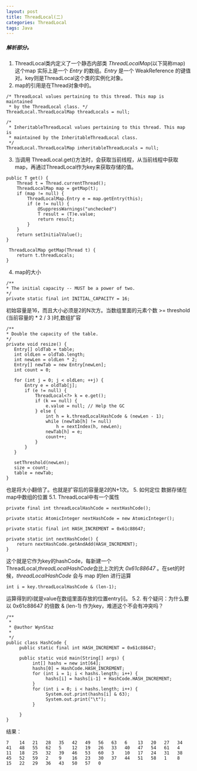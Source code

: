 ```yaml
---
layout: post
title: ThreadLocal(二)
categories: ThreadLocal
tags: Java
---
```


##### 解析部分。
1. ThreadLocal类内定义了一个静态内部类 *ThreadLocalMap*(以下简称map) 这个map 实际上是一个 *Entry* 的数组。*Entry* 是一个 WeakReference 的键值对。key则是ThreadLocal这个类的实例化对象。
2. map的引用是在Thread对象中的。
```
/* ThreadLocal values pertaining to this thread. This map is maintained
 * by the ThreadLocal class. */
ThreadLocal.ThreadLocalMap threadLocals = null;

/*
 * InheritableThreadLocal values pertaining to this thread. This map is
 * maintained by the InheritableThreadLocal class.
 */
ThreadLocal.ThreadLocalMap inheritableThreadLocals = null;
```
3. 当调用 ThreadLocal.get()方法时，会获取当前线程，从当前线程中获取map，再通过ThreadLocal作为key来获取存储的值。
```
public T get() {
    Thread t = Thread.currentThread();
    ThreadLocalMap map = getMap(t);
    if (map != null) {
        ThreadLocalMap.Entry e = map.getEntry(this);
        if (e != null) {
            @SuppressWarnings("unchecked")
            T result = (T)e.value;
            return result;
        }
    }
    return setInitialValue();
}

 ThreadLocalMap getMap(Thread t) {
    return t.threadLocals;
}
```
4. map的大小
```
/**
* The initial capacity -- MUST be a power of two.
*/
private static final int INITIAL_CAPACITY = 16;
```
初始容量是16，而且大小必须是2的N次方。当数组里面的元素个数 >= threshold (当前容量的 * 2 / 3 )时,数组扩容
```
/**
* Double the capacity of the table.
*/
private void resize() {
   Entry[] oldTab = table;
   int oldLen = oldTab.length;
   int newLen = oldLen * 2;
   Entry[] newTab = new Entry[newLen];
   int count = 0;

   for (int j = 0; j < oldLen; ++j) {
       Entry e = oldTab[j];
       if (e != null) {
           ThreadLocal<?> k = e.get();
           if (k == null) {
               e.value = null; // Help the GC
           } else {
               int h = k.threadLocalHashCode & (newLen - 1);
               while (newTab[h] != null)
                   h = nextIndex(h, newLen);
               newTab[h] = e;
               count++;
           }
       }
   }

   setThreshold(newLen);
   size = count;
   table = newTab;
}
```
也是将大小翻倍了。也就是扩容后的容量是2的N+1次。
5. 如何定位 数据存储在map中数组的位置
5.1. ThreadLocal中有一个属性
```
private final int threadLocalHashCode = nextHashCode();

private static AtomicInteger nextHashCode = new AtomicInteger();

private static final int HASH_INCREMENT = 0x61c88647;

private static int nextHashCode() {
    return nextHashCode.getAndAdd(HASH_INCREMENT);
}
```
这个就是它作为key的hashCode，每新建一个ThreadLocal,*threadLocalHashCode*会比上次的大 *0x61c88647* 。在set的时候，*threadLocalHashCode* 会与 map 的len 进行运算
```
int i = key.threadLocalHashCode & (len-1);
```
运算得到的i就是value在数组里面存放的位置entry[i]。
5.2. 有个疑问：为什么要以 0x61c88647 的倍数 & (len-1) 作为key，难道这个不会有冲突吗？
```
/**
 * 
 * @author WynStaz
 *
 */
public class HashCode {
     public static final int HASH_INCREMENT = 0x61c88647;
     
     public static void main(String[] args) {
          int[] hashs = new int[64];
          hashs[0] = HashCode.HASH_INCREMENT;
          for (int i = 1; i < hashs.length; i++) {
               hashs[i] = hashs[i-1] + HashCode.HASH_INCREMENT;
          }
          for (int i = 0; i < hashs.length; i++) {
               System.out.print(hashs[i] & 63);
               System.out.print("\t");
          }
          
     }
}
```
结果：
```
7    14   21   28   35   42   49   56   63   6    13   20   27   34   41   48   55   62   5    12   19   26   33   40   47   54   61   4    11   18   25   32   39   46   53   60   3    10   17   24   31   38   45   52   59   2    9    16   23   30   37   44   51   58   1    8    15   22   29   36   43   50   57   0    
```
